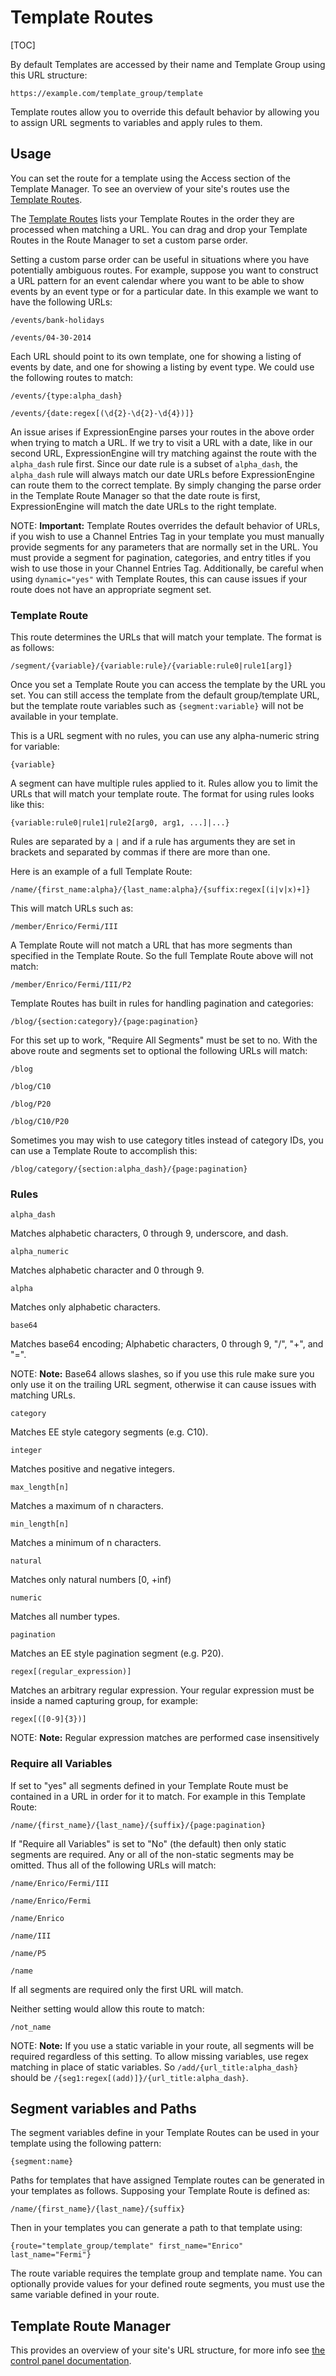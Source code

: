 <!--
    This source file is part of the open source project
    ExpressionEngine User Guide (https://github.com/ExpressionEngine/ExpressionEngine-User-Guide)

    @link      https://expressionengine.com/
    @copyright Copyright (c) 2003-2020, Packet Tide, LLC (https://ellislab.com)
    @license   https://expressionengine.com/license Licensed under Apache License, Version 2.0
-->

# Template Routes

[TOC]

By default Templates are accessed by their name and Template Group using this URL structure:

    https://example.com/template_group/template

Template routes allow you to override this default behavior by allowing you to assign URL segments to variables and apply rules to them.

## Usage

You can set the route for a template using the Access section of the Template Manager. To see an overview of your site's routes use the [Template Routes](control-panel/template-manager.md#template-routes).

The [Template Routes](control-panel/template-manager.md#template-routes) lists your Template Routes in the order they are processed when matching a URL. You can drag and drop your Template Routes in the Route Manager to set a custom parse order.

Setting a custom parse order can be useful in situations where you have potentially ambiguous routes. For example, suppose you want to construct a URL pattern for an event calendar where you want to be able to show events by an event type or for a particular date. In this example we want to have the following URLs:

    /events/bank-holidays

    /events/04-30-2014

Each URL should point to its own template, one for showing a listing of events by date, and one for showing a listing by event type. We could use the following routes to match:

    /events/{type:alpha_dash}

    /events/{date:regex[(\d{2}-\d{2}-\d{4})]}

An issue arises if ExpressionEngine parses your routes in the above order when trying to match a URL. If we try to visit a URL with a date, like in our second URL, ExpressionEngine will try matching against the route with the `alpha_dash` rule first. Since our date rule is a subset of `alpha_dash`, the `alpha_dash` rule will always match our date URLs before ExpressionEngine can route them to the correct template. By simply changing the parse order in the Template Route Manager so that the date route is first, ExpressionEngine will match the date URLs to the right template.

NOTE: **Important:** Template Routes overrides the default behavior of URLs, if you wish to use a Channel Entries Tag in your template you must manually provide segments for any parameters that are normally set in the URL. You must provide a segment for pagination, categories, and entry titles if you wish to use those in your Channel Entries Tag. Additionally, be careful when using `dynamic="yes"` with Template Routes, this can cause issues if your route does not have an appropriate segment set.

### Template Route

This route determines the URLs that will match your template. The format is as follows:

    /segment/{variable}/{variable:rule}/{variable:rule0|rule1[arg]}

Once you set a Template Route you can access the template by the URL you set. You can still access the template from the default group/template URL, but the template route variables such as `{segment:variable}` will not be available in your template.

This is a URL segment with no rules, you can use any alpha-numeric string for variable:

    {variable}

A segment can have multiple rules applied to it. Rules allow you to limit the URLs that will match your template route. The format for using rules looks like this:

    {variable:rule0|rule1|rule2[arg0, arg1, ...]|...}

Rules are separated by a `|` and if a rule has arguments they are set in brackets and separated by commas if there are more than one.

Here is an example of a full Template Route:

    /name/{first_name:alpha}/{last_name:alpha}/{suffix:regex[(i|v|x)+]}

This will match URLs such as:

    /member/Enrico/Fermi/III

A Template Route will not match a URL that has more segments than specified in the Template Route. So the full Template Route above will not match:

    /member/Enrico/Fermi/III/P2

Template Routes has built in rules for handling pagination and categories:

    /blog/{section:category}/{page:pagination}

For this set up to work, "Require All Segments" must be set to no. With the above route and segments set to optional the following URLs will match:

    /blog

    /blog/C10

    /blog/P20

    /blog/C10/P20

Sometimes you may wish to use category titles instead of category IDs, you can use a Template Route to accomplish this:

    /blog/category/{section:alpha_dash}/{page:pagination}

### Rules

    alpha_dash

Matches alphabetic characters, 0 through 9, underscore, and dash.

    alpha_numeric

Matches alphabetic character and 0 through 9.

    alpha

Matches only alphabetic characters.

    base64

Matches base64 encoding; Alphabetic characters, 0 through 9, "/", "+", and "=".

NOTE: **Note:** Base64 allows slashes, so if you use this rule make sure you only use it on the trailing URL segment, otherwise it can cause issues with matching URLs.

    category

Matches EE style category segments (e.g. C10).

    integer

Matches positive and negative integers.

    max_length[n]

Matches a maximum of n characters.

    min_length[n]

Matches a minimum of n characters.

    natural

Matches only natural numbers \[0, +inf)

    numeric

Matches all number types.

    pagination

Matches an EE style pagination segment (e.g. P20).

    regex[(regular_expression)]

Matches an arbitrary regular expression. Your regular expression must be inside a named capturing group, for example:

    regex[([0-9]{3})]

NOTE: **Note:** Regular expression matches are performed case insensitively

### Require all Variables

If set to "yes" all segments defined in your Template Route must be contained in a URL in order for it to match. For example in this Template Route:

    /name/{first_name}/{last_name}/{suffix}/{page:pagination}

If "Require all Variables" is set to "No" (the default) then only static segments are required. Any or all of the non-static segments may be omitted. Thus all of the following URLs will match:

    /name/Enrico/Fermi/III

    /name/Enrico/Fermi

    /name/Enrico

    /name/III

    /name/P5

    /name

If all segments are required only the first URL will match.

Neither setting would allow this route to match:

    /not_name

NOTE: **Note:** If you use a static variable in your route, all segments will be required regardless of this setting. To allow missing variables, use regex matching in place of static variables. So `/add/{url_title:alpha_dash}` should be `/{seg1:regex[(add)]}/{url_title:alpha_dash}`.

## Segment variables and Paths

The segment variables define in your Template Routes can be used in your template using the following pattern:

    {segment:name}

Paths for templates that have assigned Template routes can be generated in your templates as follows. Supposing your Template Route is defined as:

    /name/{first_name}/{last_name}/{suffix}

Then in your templates you can generate a path to that template using:

    {route="template_group/template" first_name="Enrico" last_name="Fermi"}

The route variable requires the template group and template name. You can optionally provide values for your defined route segments, you must use the same variable defined in your route.

## Template Route Manager

This provides an overview of your site's URL structure, for more info see [the control panel documentation](control-panel/template-manager.md#template-routes).
